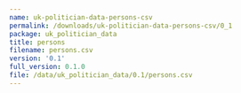```yaml
---
name: uk-politician-data-persons-csv
permalink: /downloads/uk-politician-data-persons-csv/0_1
package: uk_politician_data
title: persons
filename: persons.csv
version: '0.1'
full_version: 0.1.0
file: /data/uk_politician_data/0.1/persons.csv
---
```

